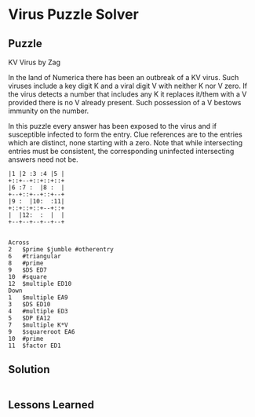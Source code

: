 # Virus Puzzle Solver

## Puzzle

KV Virus by Zag

In the land of Numerica there has been an outbreak of a KV virus. Such viruses include a key digit K and a viral digit V with neither K nor V zero. If the virus detects a number that includes any K it replaces it/them with a V provided there is no V already present. Such possession of a V bestows immunity on the number. 

In this puzzle every answer has been exposed to the virus and if susceptible infected to form the entry. Clue references are to the entries which are distinct, none starting with a zero. Note that while intersecting entries must be consistent, the corresponding uninfected intersecting answers need not be.

```+--+--+--+--+--+
|1 |2 :3 :4 |5 |
+::+--+::+::+::+
|6 :7 :  |8 :  |
+--+::+--+::+--+
|9 :  |10:  :11|
+::+::+::+--+::+
|  |12:  :  |  |
+--+--+--+--+--+


Across
2	$prime $jumble #otherentry
6	#triangular
8	#prime
9	$DS ED7
10	#square
12	$multiple ED10
Down
1	$multiple EA9
3	$DS ED10
4	#multiple ED3
5	$DP EA12
7	$multiple K*V
9	$squareroot EA6
10	#prime
11	$factor ED1
```

## Solution

```
```

## Lessons Learned

